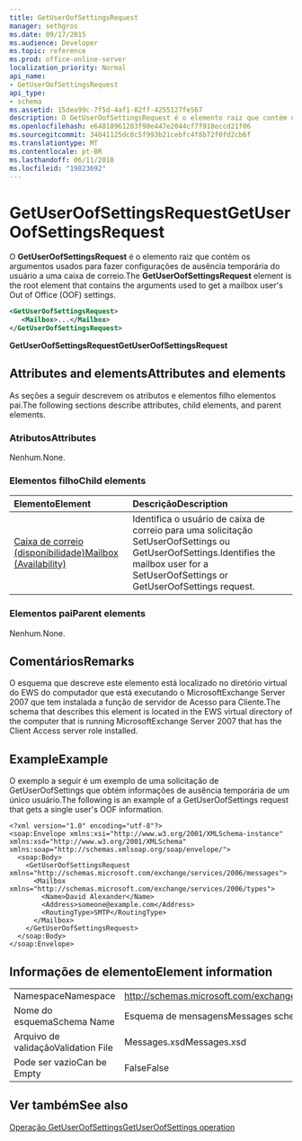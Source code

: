 ```yaml
---
title: GetUserOofSettingsRequest
manager: sethgros
ms.date: 09/17/2015
ms.audience: Developer
ms.topic: reference
ms.prod: office-online-server
localization_priority: Normal
api_name:
- GetUserOofSettingsRequest
api_type:
- schema
ms.assetid: 15dea99c-7f5d-4af1-82ff-4255127fe567
description: O GetUserOofSettingsRequest é o elemento raiz que contém os argumentos usados para fazer configurações de ausência temporária do usuário a uma caixa de correio.
ms.openlocfilehash: e64818961283f90e447e2044cf7f918eccd21f06
ms.sourcegitcommit: 34041125dc8c5f993b21cebfc4f8b72f0fd2cb6f
ms.translationtype: MT
ms.contentlocale: pt-BR
ms.lasthandoff: 06/11/2018
ms.locfileid: "19823692"
---
```

# <a name="getuseroofsettingsrequest"></a><span data-ttu-id="3f53a-103">GetUserOofSettingsRequest</span><span class="sxs-lookup"><span data-stu-id="3f53a-103">GetUserOofSettingsRequest</span></span>

<span data-ttu-id="3f53a-104">O **GetUserOofSettingsRequest** é o elemento raiz que contém os argumentos usados para fazer configurações de ausência temporária do usuário a uma caixa de correio.</span><span class="sxs-lookup"><span data-stu-id="3f53a-104">The **GetUserOofSettingsRequest** element is the root element that contains the arguments used to get a mailbox user's Out of Office (OOF) settings.</span></span> 
  
```xml
<GetUserOofSettingsRequest>
   <Mailbox>...</Mailbox>
</GetUserOofSettingsRequest>
```

 <span data-ttu-id="3f53a-105">**GetUserOofSettingsRequest**</span><span class="sxs-lookup"><span data-stu-id="3f53a-105">**GetUserOofSettingsRequest**</span></span>
## <a name="attributes-and-elements"></a><span data-ttu-id="3f53a-106">Attributes and elements</span><span class="sxs-lookup"><span data-stu-id="3f53a-106">Attributes and elements</span></span>

<span data-ttu-id="3f53a-107">As seções a seguir descrevem os atributos e elementos filho elementos pai.</span><span class="sxs-lookup"><span data-stu-id="3f53a-107">The following sections describe attributes, child elements, and parent elements.</span></span>
  
### <a name="attributes"></a><span data-ttu-id="3f53a-108">Atributos</span><span class="sxs-lookup"><span data-stu-id="3f53a-108">Attributes</span></span>

<span data-ttu-id="3f53a-109">Nenhum.</span><span class="sxs-lookup"><span data-stu-id="3f53a-109">None.</span></span>
  
### <a name="child-elements"></a><span data-ttu-id="3f53a-110">Elementos filho</span><span class="sxs-lookup"><span data-stu-id="3f53a-110">Child elements</span></span>

|<span data-ttu-id="3f53a-111">**Elemento**</span><span class="sxs-lookup"><span data-stu-id="3f53a-111">**Element**</span></span>|<span data-ttu-id="3f53a-112">**Descrição**</span><span class="sxs-lookup"><span data-stu-id="3f53a-112">**Description**</span></span>|
|:-----|:-----|
|[<span data-ttu-id="3f53a-113">Caixa de correio (disponibilidade)</span><span class="sxs-lookup"><span data-stu-id="3f53a-113">Mailbox (Availability)</span></span>](mailbox-availability.md) <br/> |<span data-ttu-id="3f53a-114">Identifica o usuário de caixa de correio para uma solicitação SetUserOofSettings ou GetUserOofSettings.</span><span class="sxs-lookup"><span data-stu-id="3f53a-114">Identifies the mailbox user for a SetUserOofSettings or GetUserOofSettings request.</span></span>  <br/> |
   
### <a name="parent-elements"></a><span data-ttu-id="3f53a-115">Elementos pai</span><span class="sxs-lookup"><span data-stu-id="3f53a-115">Parent elements</span></span>

<span data-ttu-id="3f53a-116">Nenhum.</span><span class="sxs-lookup"><span data-stu-id="3f53a-116">None.</span></span>
  
## <a name="remarks"></a><span data-ttu-id="3f53a-117">Comentários</span><span class="sxs-lookup"><span data-stu-id="3f53a-117">Remarks</span></span>

<span data-ttu-id="3f53a-118">O esquema que descreve este elemento está localizado no diretório virtual do EWS do computador que está executando o MicrosoftExchange Server 2007 que tem instalada a função de servidor de Acesso para Cliente.</span><span class="sxs-lookup"><span data-stu-id="3f53a-118">The schema that describes this element is located in the EWS virtual directory of the computer that is running MicrosoftExchange Server 2007 that has the Client Access server role installed.</span></span>
  
## <a name="example"></a><span data-ttu-id="3f53a-119">Example</span><span class="sxs-lookup"><span data-stu-id="3f53a-119">Example</span></span>

<span data-ttu-id="3f53a-120">O exemplo a seguir é um exemplo de uma solicitação de GetUserOofSettings que obtém informações de ausência temporária de um único usuário.</span><span class="sxs-lookup"><span data-stu-id="3f53a-120">The following is an example of a GetUserOofSettings request that gets a single user's OOF information.</span></span>
  
```
<?xml version="1.0" encoding="utf-8"?>
<soap:Envelope xmlns:xsi="http://www.w3.org/2001/XMLSchema-instance" xmlns:xsd="http://www.w3.org/2001/XMLSchema" xmlns:soap="http://schemas.xmlsoap.org/soap/envelope/">
  <soap:Body>
    <GetUserOofSettingsRequest xmlns="http://schemas.microsoft.com/exchange/services/2006/messages">
      <Mailbox xmlns="http://schemas.microsoft.com/exchange/services/2006/types">
        <Name>David Alexander</Name>
        <Address>someone@example.com</Address>
        <RoutingType>SMTP</RoutingType>
      </Mailbox>
    </GetUserOofSettingsRequest>
  </soap:Body>
</soap:Envelope>
```

## <a name="element-information"></a><span data-ttu-id="3f53a-121">Informações de elemento</span><span class="sxs-lookup"><span data-stu-id="3f53a-121">Element information</span></span>

|||
|:-----|:-----|
|<span data-ttu-id="3f53a-122">Namespace</span><span class="sxs-lookup"><span data-stu-id="3f53a-122">Namespace</span></span>  <br/> |http://schemas.microsoft.com/exchange/services/2006/messages  <br/> |
|<span data-ttu-id="3f53a-123">Nome do esquema</span><span class="sxs-lookup"><span data-stu-id="3f53a-123">Schema Name</span></span>  <br/> |<span data-ttu-id="3f53a-124">Esquema de mensagens</span><span class="sxs-lookup"><span data-stu-id="3f53a-124">Messages schema</span></span>  <br/> |
|<span data-ttu-id="3f53a-125">Arquivo de validação</span><span class="sxs-lookup"><span data-stu-id="3f53a-125">Validation File</span></span>  <br/> |<span data-ttu-id="3f53a-126">Messages.xsd</span><span class="sxs-lookup"><span data-stu-id="3f53a-126">Messages.xsd</span></span>  <br/> |
|<span data-ttu-id="3f53a-127">Pode ser vazio</span><span class="sxs-lookup"><span data-stu-id="3f53a-127">Can be Empty</span></span>  <br/> |<span data-ttu-id="3f53a-128">False</span><span class="sxs-lookup"><span data-stu-id="3f53a-128">False</span></span>  <br/> |
   
## <a name="see-also"></a><span data-ttu-id="3f53a-129">Ver também</span><span class="sxs-lookup"><span data-stu-id="3f53a-129">See also</span></span>



[<span data-ttu-id="3f53a-130">Operação GetUserOofSettings</span><span class="sxs-lookup"><span data-stu-id="3f53a-130">GetUserOofSettings operation</span></span>](getuseroofsettings-operation.md)

